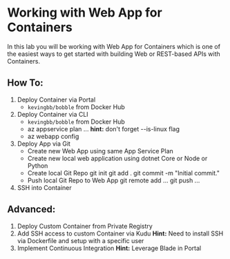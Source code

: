 ﻿# Working with Web App for Containers

In this lab you will be working with Web App for Containers which is one of the easiest ways to get started with building Web or REST-based APIs with Containers.

## How To:

1. Deploy Container via Portal
    * ``kevingbb/bobble`` from Docker Hub
2. Deploy Container via CLI
    * ``kevingbb/bobble`` from Docker Hub
    * az appservice plan ... **hint:** don't forget --is-linux flag
    * az webapp config
3. Deploy App via Git
    * Create new Web App using same App Service Plan
    * Create new local web application using dotnet Core or Node or Python
    * Create local Git Repo
        git init
        git add .
        git commit -m "Initial commit."
    * Push local Git Repo to Web App
        git remote add ...
        git push ...
4. SSH into Container


## Advanced:

1. Deploy Custom Container from Private Registry
2. Add SSH access to custom Container via Kudu
    **Hint:** Need to install SSH via Dockerfile and setup with a specific user
3. Implement Continuous Integration
    **Hint:** Leverage Blade in Portal
